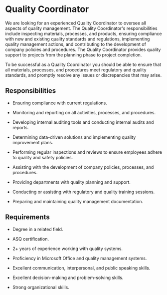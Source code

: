 # Quality Coordinator

We are looking for an experienced Quality Coordinator to oversee all aspects of quality management. The Quality Coordinator's responsibilities include inspecting materials, processes, and products, ensuring compliance with new and existing quality standards and regulations, implementing quality management actions, and contributing to the development of company policies and procedures. The Quality Coordinator provides quality support to projects from the planning phase to project completion.

To be successful as a Quality Coordinator you should be able to ensure that all materials, processes, and procedures meet regulatory and quality standards, and promptly resolve any issues or discrepancies that may arise.

## Responsibilities

* Ensuring compliance with current regulations.

* Monitoring and reporting on all activities, processes, and procedures.

* Developing internal auditing tools and conducting internal audits and reports.

* Determining data-driven solutions and implementing quality improvement plans.

* Performing regular inspections and reviews to ensure employees adhere to quality and safety policies.

* Assisting with the development of company policies, processes, and procedures.

* Providing departments with quality planning and support.

* Conducting or assisting with regulatory and quality training sessions.

* Preparing and maintaining quality management documentation.

## Requirements

* Degree in a related field.

* ASQ certification.

* 2+ years of experience working with quality systems.

* Proficiency in Microsoft Office and quality management systems.

* Excellent communication, interpersonal, and public speaking skills.

* Excellent decision-making and problem-solving skills.

* Strong organizational skills.

